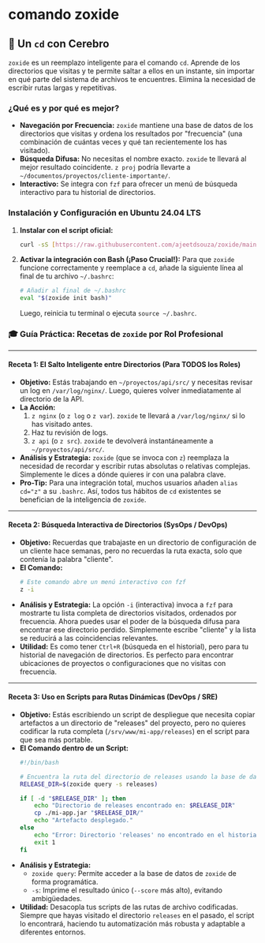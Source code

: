 # comando zoxide

## 🚀 Un `cd` con Cerebro

`zoxide` es un reemplazo inteligente para el comando `cd`. Aprende de los directorios que visitas y te permite saltar a ellos en un instante, sin importar en qué parte del sistema de archivos te encuentres. Elimina la necesidad de escribir rutas largas y repetitivas.

### ¿Qué es y por qué es mejor?

-   **Navegación por Frecuencia:** `zoxide` mantiene una base de datos de los directorios que visitas y ordena los resultados por "frecuencia" (una combinación de cuántas veces y qué tan recientemente los has visitado).
-   **Búsqueda Difusa:** No necesitas el nombre exacto. `zoxide` te llevará al mejor resultado coincidente. `z proj` podría llevarte a `~/documentos/proyectos/cliente-importante/`.
-   **Interactivo:** Se integra con `fzf` para ofrecer un menú de búsqueda interactivo para tu historial de directorios.

### Instalación y Configuración en Ubuntu 24.04 LTS

1.  **Instalar con el script oficial:**
    ```bash
    curl -sS [https://raw.githubusercontent.com/ajeetdsouza/zoxide/main/install.sh](https://raw.githubusercontent.com/ajeetdsouza/zoxide/main/install.sh) | bash
    ```
2.  **Activar la integración con Bash (¡Paso Crucial!):**
    Para que `zoxide` funcione correctamente y reemplace a `cd`, añade la siguiente línea al final de tu archivo `~/.bashrc`:
    ```bash
    # Añadir al final de ~/.bashrc
    eval "$(zoxide init bash)"
    ```
    Luego, reinicia tu terminal o ejecuta `source ~/.bashrc`.

### 🎓 Guía Práctica: Recetas de `zoxide` por Rol Profesional

---

#### Receta 1: El Salto Inteligente entre Directorios (Para TODOS los Roles)

* **Objetivo:** Estás trabajando en `~/proyectos/api/src/` y necesitas revisar un log en `/var/log/nginx/`. Luego, quieres volver inmediatamente al directorio de la API.
* **La Acción:**
    1.  `z nginx` (o `z log` o `z var`). `zoxide` te llevará a `/var/log/nginx/` si lo has visitado antes.
    2.  Haz tu revisión de logs.
    3.  `z api` (o `z src`). `zoxide` te devolverá instantáneamente a `~/proyectos/api/src/`.
* **Análisis y Estrategia:** `zoxide` (que se invoca con `z`) reemplaza la necesidad de recordar y escribir rutas absolutas o relativas complejas. Simplemente le dices a dónde quieres ir con una palabra clave.
* **Pro-Tip:** Para una integración total, muchos usuarios añaden `alias cd="z"` a su `.bashrc`. Así, todos tus hábitos de `cd` existentes se benefician de la inteligencia de `zoxide`.

---

#### Receta 2: Búsqueda Interactiva de Directorios (SysOps / DevOps)

* **Objetivo:** Recuerdas que trabajaste en un directorio de configuración de un cliente hace semanas, pero no recuerdas la ruta exacta, solo que contenía la palabra "cliente".
* **El Comando:**
    ```bash
    # Este comando abre un menú interactivo con fzf
    z -i
    ```
* **Análisis y Estrategia:** La opción `-i` (interactiva) invoca a `fzf` para mostrarte tu lista completa de directorios visitados, ordenados por frecuencia. Ahora puedes usar el poder de la búsqueda difusa para encontrar ese directorio perdido. Simplemente escribe "cliente" y la lista se reducirá a las coincidencias relevantes.
* **Utilidad:** Es como tener `Ctrl+R` (búsqueda en el historial), pero para tu historial de navegación de directorios. Es perfecto para encontrar ubicaciones de proyectos o configuraciones que no visitas con frecuencia.

---

#### Receta 3: Uso en Scripts para Rutas Dinámicas (DevOps / SRE)

* **Objetivo:** Estás escribiendo un script de despliegue que necesita copiar artefactos a un directorio de "releases" del proyecto, pero no quieres codificar la ruta completa (`/srv/www/mi-app/releases`) en el script para que sea más portable.
* **El Comando dentro de un Script:**
    ```bash
    #!/bin/bash
    
    # Encuentra la ruta del directorio de releases usando la base de datos de zoxide
    RELEASE_DIR=$(zoxide query -s releases)
    
    if [ -d "$RELEASE_DIR" ]; then
        echo "Directorio de releases encontrado en: $RELEASE_DIR"
        cp ./mi-app.jar "$RELEASE_DIR/"
        echo "Artefacto desplegado."
    else
        echo "Error: Directorio 'releases' no encontrado en el historial de zoxide."
        exit 1
    fi
    ```
* **Análisis y Estrategia:**
    * `zoxide query`: Permite acceder a la base de datos de `zoxide` de forma programática.
    * `-s`: Imprime el resultado único (`--score` más alto), evitando ambigüedades.
* **Utilidad:** Desacopla tus scripts de las rutas de archivo codificadas. Siempre que hayas visitado el directorio `releases` en el pasado, el script lo encontrará, haciendo tu automatización más robusta y adaptable a diferentes entornos.
